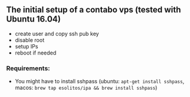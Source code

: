 ## The initial setup of a contabo vps (tested with Ubuntu 16.04)
- create user and copy ssh pub key
- disable root
- setup IPs
- reboot if needed

### Requirements:
- You might have to install sshpass
  (ubuntu: `apt-get install sshpass`, macos: `brew tap esolitos/ipa && brew install sshpass`)
